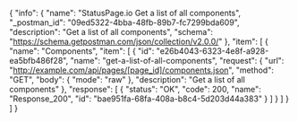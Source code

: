 {
  "info": {
    "name": "StatusPage.io Get a list of all components",
    "_postman_id": "09ed5322-4bba-48fb-89b7-fc7299bda609",
    "description": "Get a list of all components",
    "schema": "https://schema.getpostman.com/json/collection/v2.0.0/"
  },
  "item": [
    {
      "name": "Components",
      "item": [
        {
          "id": "e26b4043-6323-4e8f-a928-ea5bfb486f28",
          "name": "get-a-list-of-all-components",
          "request": {
            "url": "http://example.com/api/pages/[page_id]/components.json",
            "method": "GET",
            "body": {
              "mode": "raw"
            },
            "description": "Get a list of all components"
          },
          "response": [
            {
              "status": "OK",
              "code": 200,
              "name": "Response_200",
              "id": "bae951fa-68fa-408a-b8c4-5d203d44a383"
            }
          ]
        }
      ]
    }
  ]
}